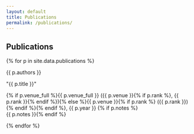 ```yaml
---
layout: default
title: Publications
permalink: /publications/
---
```


<section class="card">
  <h2>Publications</h2>
  <div class="pub-list">
    {% for p in site.data.publications %}
      <div class="pub-item">
        <p class="pub-authors">{{ p.authors }}</p>
        <p class="pub-title">"{{ p.title }}"</p>
        <p class="pub-venue">
          {% if p.venue_full %}{{ p.venue_full }} ({{ p.venue }}{% if p.rank %}, {{ p.rank }}{% endif %}){% else %}{{ p.venue }}{% if p.rank %} ({{ p.rank }}){% endif %}{% endif %}, {{ p.year }}
          {% if p.notes %}<br><span class="pub-notes">{{ p.notes }}</span>{% endif %}
        </p>
      </div>
    {% endfor %}
  </div>
</section>


